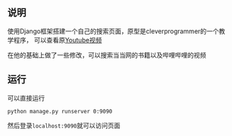 ## 说明

使用Django框架搭建一个自己的搜索页面，原型是cleverprogrammer的一个教学程序，
可以查看原[Youtube视频](https://www.youtube.com/watch?v=JT80XhYJdBw&list=LLgaMfukkcUgygAjChfzYpzQ&index=6&t=27931s)

在他的基础上做了一些修改，可以搜索当当网的书籍以及哔哩哔哩的视频

## 运行

可以直接运行

```
python manage.py runserver 0:9090
```

然后登录`localhost:9090`就可以访问页面
